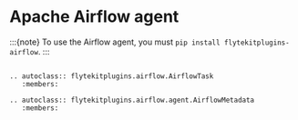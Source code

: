 # Apache Airflow agent

:::{note}
To use the Airflow agent, you must `pip install flytekitplugins-airflow`.
:::

```{eval-rst}

.. autoclass:: flytekitplugins.airflow.AirflowTask
   :members:

.. autoclass:: flytekitplugins.airflow.agent.AirflowMetadata
   :members:
```
